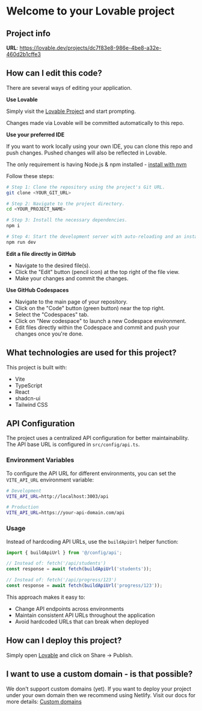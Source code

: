 # Welcome to your Lovable project

## Project info

**URL**: https://lovable.dev/projects/dc7f83e8-986e-4be8-a32e-460d2b1cffe3

## How can I edit this code?

There are several ways of editing your application.

**Use Lovable**

Simply visit the [Lovable Project](https://lovable.dev/projects/dc7f83e8-986e-4be8-a32e-460d2b1cffe3) and start prompting.

Changes made via Lovable will be committed automatically to this repo.

**Use your preferred IDE**

If you want to work locally using your own IDE, you can clone this repo and push changes. Pushed changes will also be reflected in Lovable.

The only requirement is having Node.js & npm installed - [install with nvm](https://github.com/nvm-sh/nvm#installing-and-updating)

Follow these steps:

```sh
# Step 1: Clone the repository using the project's Git URL.
git clone <YOUR_GIT_URL>

# Step 2: Navigate to the project directory.
cd <YOUR_PROJECT_NAME>

# Step 3: Install the necessary dependencies.
npm i

# Step 4: Start the development server with auto-reloading and an instant preview.
npm run dev
```

**Edit a file directly in GitHub**

- Navigate to the desired file(s).
- Click the "Edit" button (pencil icon) at the top right of the file view.
- Make your changes and commit the changes.

**Use GitHub Codespaces**

- Navigate to the main page of your repository.
- Click on the "Code" button (green button) near the top right.
- Select the "Codespaces" tab.
- Click on "New codespace" to launch a new Codespace environment.
- Edit files directly within the Codespace and commit and push your changes once you're done.

## What technologies are used for this project?

This project is built with:

- Vite
- TypeScript
- React
- shadcn-ui
- Tailwind CSS

## API Configuration

The project uses a centralized API configuration for better maintainability. The API base URL is configured in `src/config/api.ts`.

### Environment Variables

To configure the API URL for different environments, you can set the `VITE_API_URL` environment variable:

```bash
# Development
VITE_API_URL=http://localhost:3003/api

# Production
VITE_API_URL=https://your-api-domain.com/api
```

### Usage

Instead of hardcoding API URLs, use the `buildApiUrl` helper function:

```typescript
import { buildApiUrl } from '@/config/api';

// Instead of: fetch('/api/students')
const response = await fetch(buildApiUrl('students'));

// Instead of: fetch('/api/progress/123')
const response = await fetch(buildApiUrl('progress/123'));
```

This approach makes it easy to:
- Change API endpoints across environments
- Maintain consistent API URLs throughout the application
- Avoid hardcoded URLs that can break when deployed

## How can I deploy this project?

Simply open [Lovable](https://lovable.dev/projects/dc7f83e8-986e-4be8-a32e-460d2b1cffe3) and click on Share -> Publish.

## I want to use a custom domain - is that possible?

We don't support custom domains (yet). If you want to deploy your project under your own domain then we recommend using Netlify. Visit our docs for more details: [Custom domains](https://docs.lovable.dev/tips-tricks/custom-domain/)
